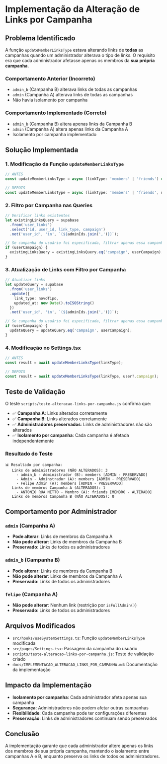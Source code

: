 # Implementação da Alteração de Links por Campanha

## Problema Identificado

A função `updateMemberLinksType` estava alterando links de **todas** as campanhas quando um administrador alterava o tipo de links. O requisito era que cada administrador afetasse apenas os membros da **sua própria campanha**.

### Comportamento Anterior (Incorreto)
- `admin_b` (Campanha B) alterava links de todas as campanhas
- `admin` (Campanha A) alterava links de todas as campanhas
- Não havia isolamento por campanha

### Comportamento Implementado (Correto)
- `admin_b` (Campanha B) altera apenas links da Campanha B
- `admin` (Campanha A) altera apenas links da Campanha A
- Isolamento por campanha implementado

## Solução Implementada

### 1. Modificação da Função `updateMemberLinksType`

```typescript
// ANTES
const updateMemberLinksType = async (linkType: 'members' | 'friends') => {

// DEPOIS
const updateMemberLinksType = async (linkType: 'members' | 'friends', userCampaign?: string) => {
```

### 2. Filtro por Campanha nas Queries

```typescript
// Verificar links existentes
let existingLinksQuery = supabase
  .from('user_links')
  .select('id, user_id, link_type, campaign')
  .not('user_id', 'in', `(${adminIds.join(',')})`);

// Se campanha do usuário foi especificada, filtrar apenas essa campanha
if (userCampaign) {
  existingLinksQuery = existingLinksQuery.eq('campaign', userCampaign);
}
```

### 3. Atualização de Links com Filtro por Campanha

```typescript
// Atualizar links
let updateQuery = supabase
  .from('user_links')
  .update({ 
    link_type: novoTipo,
    updated_at: new Date().toISOString()
  })
  .not('user_id', 'in', `(${adminIds.join(',')})`);

// Se campanha do usuário foi especificada, filtrar apenas essa campanha
if (userCampaign) {
  updateQuery = updateQuery.eq('campaign', userCampaign);
}
```

### 4. Modificação no Settings.tsx

```typescript
// ANTES
const result = await updateMemberLinksType(linkType);

// DEPOIS
const result = await updateMemberLinksType(linkType, user?.campaign);
```

## Teste de Validação

O teste `scripts/teste-alteracao-links-por-campanha.js` confirma que:

- ✅ **Campanha A**: Links alterados corretamente
- ✅ **Campanha B**: Links alterados corretamente
- ✅ **Administradores preservados**: Links de administradores não são alterados
- ✅ **Isolamento por campanha**: Cada campanha é afetada independentemente

### Resultado do Teste

```
📊 Resultado por campanha:
   Links de administradores (NÃO ALTERADOS): 3
     - admin_b - Administrador (B): members [ADMIN - PRESERVADO]
     - Admin - Adminstrador (A): members [ADMIN - PRESERVADO]
     - Felipe Admin (A): members [ADMIN - PRESERVADO]
   Links de membros Campanha A (ALTERADOS): 1
     - ANTONIO RUA NETTO - Membro (A): friends [MEMBRO - ALTERADO]
   Links de membros Campanha B (NÃO ALTERADOS): 0
```

## Comportamento por Administrador

### `admin` (Campanha A)
- **Pode alterar**: Links de membros da Campanha A
- **Não pode alterar**: Links de membros da Campanha B
- **Preservado**: Links de todos os administradores

### `admin_b` (Campanha B)
- **Pode alterar**: Links de membros da Campanha B
- **Não pode alterar**: Links de membros da Campanha A
- **Preservado**: Links de todos os administradores

### `felipe` (Campanha A)
- **Não pode alterar**: Nenhum link (restrição por `isFullAdmin()`)
- **Preservado**: Links de todos os administradores

## Arquivos Modificados

- `src/hooks/useSystemSettings.ts`: Função `updateMemberLinksType` modificada
- `src/pages/Settings.tsx`: Passagem da campanha do usuário
- `scripts/teste-alteracao-links-por-campanha.js`: Teste de validação criado
- `docs/IMPLEMENTACAO_ALTERACAO_LINKS_POR_CAMPANHA.md`: Documentação da implementação

## Impacto da Implementação

- **Isolamento por campanha**: Cada administrador afeta apenas sua campanha
- **Segurança**: Administradores não podem afetar outras campanhas
- **Flexibilidade**: Cada campanha pode ter configurações diferentes
- **Preservação**: Links de administradores continuam sendo preservados

## Conclusão

A implementação garante que cada administrador altere apenas os links dos membros de sua própria campanha, mantendo o isolamento entre campanhas A e B, enquanto preserva os links de todos os administradores.
